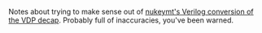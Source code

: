 Notes about trying to make sense out of [nukeymt's Verilog conversion of the VDP decap](https://github.com/nukeykt/Nuked-MD-FPGA/blob/main/ym7101.v). Probably full of inaccuracies, you've been warned.